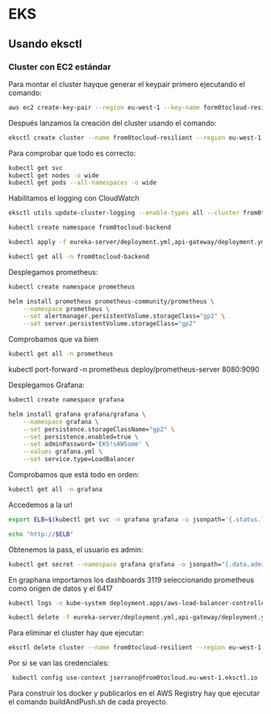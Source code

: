 # EKS

## Usando eksctl

### Cluster con EC2 estándar

Para montar el cluster hayque generar el keypair primero ejecutando el comando:

```sh
aws ec2 create-key-pair --region eu-west-1 --key-name form0tocloud-resilient
```

Después lanzamos la creación del cluster usando el comando:

```sh
eksctl create cluster --name from0tocloud-resilient --region eu-west-1 --with-oidc --ssh-access --ssh-public-key form0tocloud-resilient
```

Para comprobar que todo es correcto:

```sh
kubectl get svc
kubectl get nodes -o wide
kubectl get pods --all-namespaces -o wide
```

Habilitamos el logging con CloudWatch

```sh
eksctl utils update-cluster-logging --enable-types all --cluster from0tocloud-resilient --approve
```

```sh
kubectl create namespace from0tocloud-backend
```

```sh
kubectl apply -f eureka-server/deployment.yml,api-gateway/deployment.yml,category-service/deployment.yml,item-service/deployment.yml,user-service/deployment.yml,order-service/deployment.yml
```

```sh
kubectl get all -n from0tocloud-backend 
```

Desplegamos prometheus:

```sh
kubectl create namespace prometheus

helm install prometheus prometheus-community/prometheus \
    --namespace prometheus \
    --set alertmanager.persistentVolume.storageClass="gp2" \
    --set server.persistentVolume.storageClass="gp2"
```

Comprobamos que va bien 

```sh
kubectl get all -n prometheus
```

kubectl port-forward -n prometheus deploy/prometheus-server 8080:9090

Desplegamos Grafana:

```sh
kubectl create namespace grafana

helm install grafana grafana/grafana \
    --namespace grafana \
    --set persistence.storageClassName="gp2" \
    --set persistence.enabled=true \
    --set adminPassword='EKS!sAWSome' \
    --values grafana.yml \
    --set service.type=LoadBalancer
```

Comprobamos que está todo en orden:

```sh
kubectl get all -n grafana
```

Accedemos a la url 

```sh
export ELB=$(kubectl get svc -n grafana grafana -o jsonpath='{.status.loadBalancer.ingress[0].hostname}')

echo "http://$ELB"
```

Obtenemos la pass, el usuario es admin:

```sh
kubectl get secret --namespace grafana grafana -o jsonpath="{.data.admin-password}" | base64 --decode ; echo
```

En graphana importamos los dashboards 3119 seleccionando prometheus como origen de datos y el 6417 

```sh
kubectl logs -n kube-system deployment.apps/aws-load-balancer-controller
```

```sh
kubectl delete -f eureka-server/deployment.yml,api-gateway/deployment.yml,category-service/deployment.yml,item-service/deployment.yml,user-service/deployment.yml,order-service/deployment.yml
```

Para eliminar el cluster hay que ejecutar:

```sh
eksctl delete cluster --name from0tocloud-resilient --region eu-west-1
```

Por si se van las credenciales:

```sh
 kubectl config use-context jserrano@from0tocloud.eu-west-1.eksctl.io
 ```

 Para construir los docker y publicarlos en el AWS Registry hay que ejecutar el comando buildAndPush.sh de cada proyecto.